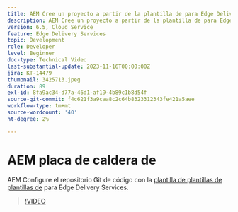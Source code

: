 ```yaml
---
title: AEM Cree un proyecto a partir de la plantilla de para Edge Delivery Services
description: AEM Cree un proyecto a partir de la plantilla de para Edge Delivery Services
version: 6.5, Cloud Service
feature: Edge Delivery Services
topic: Development
role: Developer
level: Beginner
doc-type: Technical Video
last-substantial-update: 2023-11-16T00:00:00Z
jira: KT-14479
thumbnail: 3425713.jpeg
duration: 89
exl-id: 8fa9ac34-d77a-46d1-af19-4b89c1b8d54f
source-git-commit: f4c621f3a9caa8c2c64b8323312343fe421a5aee
workflow-type: tm+mt
source-wordcount: '40'
ht-degree: 2%

---
```


# AEM placa de caldera de

AEM Configure el repositorio Git de código con la [plantilla de plantillas de plantillas de](https://github.com/adobe/aem-boilerplate) para Edge Delivery Services.

>[!VIDEO](https://video.tv.adobe.com/v/3425713/?learn=on)
